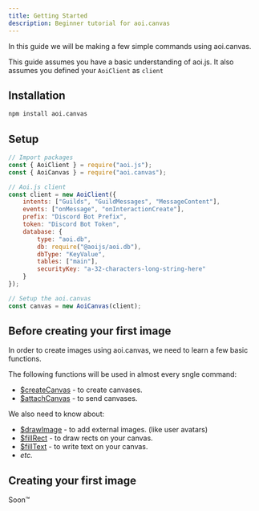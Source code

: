 ```yaml
---
title: Getting Started
description: Beginner tutorial for aoi.canvas
---
```


In this guide we will be making a few simple commands using aoi.canvas.

This guide assumes you have a basic understanding of aoi.js. It also assumes you defined your `AoiClient` as `client`

## Installation

```sh
npm install aoi.canvas
```

## Setup

```js
// Import packages
const { AoiClient } = require("aoi.js");
const { AoiCanvas } = require("aoi.canvas");

// Aoi.js client
const client = new AoiClient({
    intents: ["Guilds", "GuildMessages", "MessageContent"],
    events: ["onMessage", "onInteractionCreate"],
    prefix: "Discord Bot Prefix",
    token: "Discord Bot Token",
    database: {
        type: "aoi.db",
        db: require("@aoijs/aoi.db"),
        dbType: "KeyValue",
        tables: ["main"],
        securityKey: "a-32-characters-long-string-here"
    }
});

// Setup the aoi.canvas
const canvas = new AoiCanvas(client);
```

## Before creating your first image

In order to create images using aoi.canvas, we need to learn a few basic functions.

The following functions will be used in almost every sngle command:
* [$createCanvas](../../functions/createcanvas/) - to create canvases.
* [$attachCanvas](../../functions/attachcanvas/) - to send canvases.

We also need to know about:
* [$drawImage](../../functions/drawimage/) - to add external images. (like user avatars)
* [$fillRect](../../functions/fillRect/) - to draw rects on your canvas.
* [$fillText](../../functions/filltext/) - to write text on your canvas.
* *etc.*

## Creating your first image

Soon:tm: